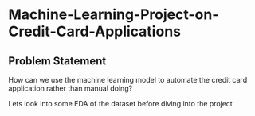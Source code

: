 # Machine-Learning-Project-on-Credit-Card-Applications

## Problem Statement

How can we use the machine learning model to automate the credit card application rather than manual doing?

Lets look into some EDA of the dataset before diving into the project



